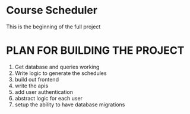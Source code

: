 # Course Scheduler 

This is the beginning of the full project

# PLAN FOR BUILDING THE PROJECT
1. Get database and queries working
2. Write logic to generate the schedules
3. build out frontend
4. write the apis
5. add user authentication
6. abstract logic for each user
7. setup the ability to have database migrations